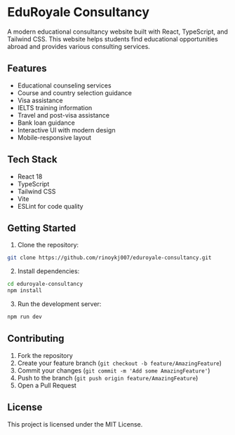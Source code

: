 # EduRoyale Consultancy

A modern educational consultancy website built with React, TypeScript, and Tailwind CSS. This website helps students find educational opportunities abroad and provides various consulting services.

## Features

- Educational counseling services
- Course and country selection guidance
- Visa assistance
- IELTS training information
- Travel and post-visa assistance
- Bank loan guidance
- Interactive UI with modern design
- Mobile-responsive layout

## Tech Stack

- React 18
- TypeScript
- Tailwind CSS
- Vite
- ESLint for code quality

## Getting Started

1. Clone the repository:
```bash
git clone https://github.com/rinoykj007/eduroyale-consultancy.git
```

2. Install dependencies:
```bash
cd eduroyale-consultancy
npm install
```

3. Run the development server:
```bash
npm run dev
```

## Contributing

1. Fork the repository
2. Create your feature branch (`git checkout -b feature/AmazingFeature`)
3. Commit your changes (`git commit -m 'Add some AmazingFeature'`)
4. Push to the branch (`git push origin feature/AmazingFeature`)
5. Open a Pull Request

## License

This project is licensed under the MIT License.
